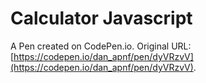 # Calculator Javascript

A Pen created on CodePen.io. Original URL: [https://codepen.io/dan_apnf/pen/dyVRzvV](https://codepen.io/dan_apnf/pen/dyVRzvV).


